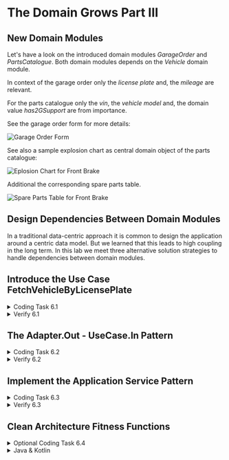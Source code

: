 # The Domain Grows Part III

## New Domain Modules

Let's have a look on the introduced domain modules _GarageOrder_ and _PartsCatalogue_. Both domain modules 
depends on the _Vehicle_ domain module.

In context of the garage order only the _license plate_ and, the _mileage_ are relevant. 
 
For the parts catalogue only the _vin_, the _vehicle model_ and, the domain value _has2GSupport_ 
are from importance.

See the garage order form for more details:

![Garage Order Form](../img/garage-order-form.png)

See also a sample explosion chart as central domain object of the parts catalogue:

![Eplosion Chart for Front Brake](../img/explosion-chart.png)

Additional the corresponding spare parts table.

![Spare Parts Table for Front Brake](../img/spare-parts-table.png)

## Design Dependencies Between Domain Modules

In a traditional data-centric approach it is common to design the application around a centric data model. 
But we learned that this leads to high coupling in the long term. In this lab we meet three alternative 
solution strategies to handle dependencies between domain modules.

## Introduce the Use Case FetchVehicleByLicensePlate

<details>
   <summary>Coding Task 6.1</summary>
   <ol>
      <li>
         Introduce a additional incoming use case in the domain module <i>Vehicle</i> with the name 
         <i>FetchVehicleByLicensePlate</i> that contains the method <i>fetchByLicensePlate</i>
      </li>
      <li>
         Implement the use case by extending the <i>VehicleQueryService</i>
      </li>
   </ol>
   
   <details>
      <summary>Java</summary>

```java
Vehicle fetchByLicensePlate(Vin vin);
```

</details>

<details>
      <summary>Kotlin</summary>

```kotlin
fun fetchByLicensePlate(vin: Vin): Vehicle;
```

   </details>

   <details>
      <summary>C#</summary>

```java
Vehicle FetchByLicensePlate(Vin vin);
```

   </details>

</details>

<details>
   <summary>Verify 6.1</summary>
   <b>RUN</b> DomainRing_Task_6_1
   <br/>
   <b>RUN</b> ArchitectureTest_Task_6_1 (Java & Kotlin)
   <br/>
   <b>RUN</b> all architecture tests (C#)
</details>

## The Adapter.Out - UseCase.In Pattern

<details>
<summary>Coding Task 6.2</summary>

Implement the Adapter.Out - UseCase.In Pattern between the domain modules <i>garage order</i> and <i>vehicle</i>.
   <ol>
      <li>
         Have a look at the outgoing use case <i>FetchVehicle</i> in <i>garage/order/usecase/out</i>
      </li>
      <li>
         Implement the output adapter with the name <i>VehicleModuleClient</i> and a mapper with the name 
         <i>VehicleToOriginVehicleMapper</i>.
      </li>
   </ol>
</details>

<details>
   <summary>Verify 6.2</summary>
   <b>RUN</b> OutputAdapter_Task_6_2
   <br/>
   <b>RUN</b> ArchitectureTest_Task_6_2 (Java & Kotlin)
   <br/>
   <b>RUN</b> all architecture tests (C#)
</details>

## Implement the Application Service Pattern

<details>
   <summary>Coding Task 6.3</summary>
Implement the <i>Application Service Pattern</i> between the domain modules <i>parts catalogue</i> and <i>vehicle</i>.
<ol>
   <li>
      Have a look at the <i>ExplosionChartApplicationService</i> in <i>parts/catalogue/appservice</i> and notice the dependency to
      <i>VehicleQuery</i> of the domain module vehicle.
   </li>
   <li>
        Implement a mapper with the name <i>VehicleToOriginVehicleMapper</i>
   </li>
   <li>
        Implement the use case <i>ExposionChartQuery</i>
   </li>
   <li>
        Use <i>VehicleQuery</i> to fetch necessary vehicle data
   </li>
</ol>

</details>

<details>
   <summary>Verify 6.3</summary>
   <b>RUN</b> ApplicationService_Task_6_3
   <br/>
   <b>RUN</b> ArchitectureTest_Task_6_3 (Java & Kotlin)
   <br/>
   <b>RUN</b> all architecture tests (C#)
</details>

##  Clean Architecture Fitness Functions

<details>
   <summary>Optional Coding Task 6.4</summary>

<ol>
   <li>
      <b>RUN</b> CleanArchitectureTest
   </li>
   <li>
      Fix the test by extending the test <i>should_check_clean_architecture_all_rings_architectural_expressive</i> 
   </li>
   <li>
      <b>RUN</b> CleanArchitectureTest again. Why did the test pass now?
   </li>
</ol>
</details>

<details>
   <summary>Java & Kotlin</summary>

```java
.adapterOutOfAdapterOutUseCaseInPattern("..garage.order.adapter.out..")
.applicationService("..parts.catalogue.appservice..")
```

</details>
